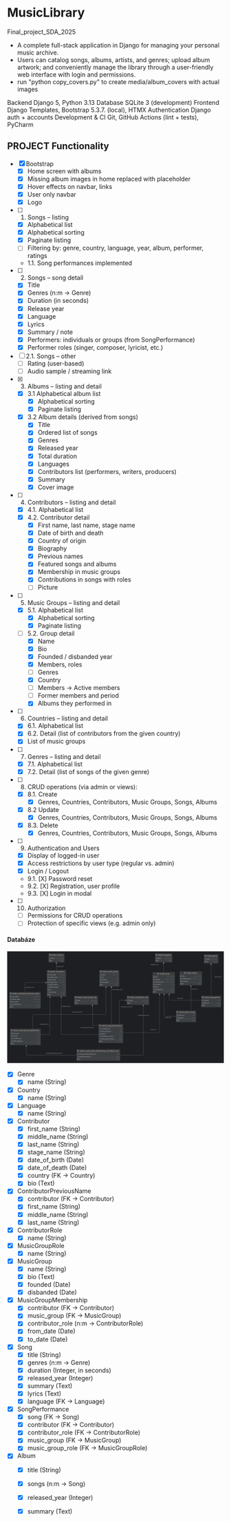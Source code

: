 # MusicLibrary 
Final_project_SDA_2025 

- A complete full-stack application in Django for managing your personal music archive. 
- Users can catalog songs, albums, artists, and genres; upload album artwork; 
  and conveniently manage the library through a user-friendly web interface with login 
  and permissions.
- run "python copy_covers.py" to create media/album_covers with actual images


Backend             Django 5, Python 3.13 
Database            SQLite 3 (development)
Frontend            Django Templates, Bootstrap 5.3.7. (local), HTMX
Authentication      Django auth + accounts 
Development & CI    Git, GitHub Actions (lint + tests), PyCharm

## PROJECT Functionality

- [X] Bootstrap
    - [X] Home screen with albums
    - [X] Missing album images in home replaced with placeholder
    - [X] Hover effects on navbar, links
    - [X] User only navbar
    - [X] Logo
- [ ] 1. Songs – listing
    - [x] Alphabetical list
    - [X] Alphabetical sorting
    - [X] Paginate listing
    - [ ] Filtering by: genre, country, language, year, album, performer, ratings
    - 1.1. Song performances implemented
- [ ] 2. Songs – song detail
    - [X] Title
    - [X] Genres (n:m -> Genre)
    - [X] Duration (in seconds)
    - [X] Release year
    - [X] Language
    - [X] Lyrics
    - [X] Summary / note
    - [X] Performers: individuals or groups (from SongPerformance)
    - [X] Performer roles (singer, composer, lyricist, etc.)
- [ ] 2.1. Songs – other
    - [ ] Rating (user-based)
    - [ ] Audio sample / streaming link
- [X] 3. Albums – listing and detail
    - [X] 3.1 Alphabetical album list
        - [X] Alphabetical sorting
        - [X] Paginate listing
    - [X] 3.2 Album details (derived from songs)
        - [X] Title
        - [X] Ordered list of songs
        - [X] Genres
        - [X] Released year
        - [X] Total duration
        - [X] Languages
        - [X] Contributors list (performers, writers, producers)
        - [X] Summary
        - [X] Cover image
- [ ] 4. Contributors – listing and detail
    - [x] 4.1. Alphabetical list
    - [x] 4.2. Contributor detail
        - [x] First name, last name, stage name
        - [x] Date of birth and death
        - [x] Country of origin
        - [x] Biography
        - [x] Previous names
        - [x] Featured songs and albums
        - [X] Membership in music groups
        - [X] Contributions in songs with roles
        - [ ] Picture 
- [ ] 5. Music Groups – listing and detail
    - [X] 5.1. Alphabetical list
        - [X] Alphabetical sorting
        - [X] Paginate listing
    - [ ] 5.2. Group detail
        - [X] Name
        - [X] Bio
        - [X] Founded / disbanded year
        - [X] Members, roles
        - [ ] Genres
        - [X] Country
        - [ ] Members -> Active members
        - [ ] Former members and period
        - [X] Albums they performed in
- [ ] 6. Countries – listing and detail
    - [x] 6.1. Alphabetical list
    - [x] 6.2. Detail (list of contributors from the given country)
    - [X] List of music groups
- [ ] 7. Genres – listing and detail
    - [x] 7.1. Alphabetical list
    - [x] 7.2. Detail (list of songs of the given genre)
- [ ] 8. CRUD operations (via admin or views): 
    - [X] 8.1. Create
        - [X] Genres, Countries, Contributors, Music Groups, Songs, Albums
    - [X] 8.2 Update
        - [X] Genres, Countries, Contributors, Music Groups, Songs, Albums
    - [X] 8.3. Delete
        - [X] Genres, Countries, Contributors, Music Groups, Songs, Albums
- [ ] 9. Authentication and Users
    - [X] Display of logged-in user
    - [X] Access restrictions by user type (regular vs. admin)
    - [X] Login / Logout
    - 9.1. [X] Password reset
    - 9.2. [X] Registration, user profile
    - 9.3. [X] Login in modal
- [ ] 10. Authorization
    - [ ] Permissions for CRUD operations
    - [ ] Protection of specific views (e.g. admin only)

#### Databáze
![ER diagram](./files/ER_diagram_v2.png)
- [x] Genre  
  - [x] name (String)
- [x] Country  
  - [x] name (String)
- [x] Language  
  - [x] name (String)
- [x] Contributor  
  - [x] first_name (String)  
  - [x] middle_name (String)  
  - [x] last_name (String)  
  - [x] stage_name (String)  
  - [x] date_of_birth (Date)  
  - [x] date_of_death (Date)  
  - [x] country (FK -> Country)  
  - [x] bio (Text)
- [x] ContributorPreviousName  
  - [x] contributor (FK -> Contributor)  
  - [x] first_name (String)  
  - [x] middle_name (String)  
  - [x] last_name (String)
- [x] ContributorRole  
  - [x] name (String)
- [x] MusicGroupRole  
  - [x] name (String)
- [x] MusicGroup  
  - [x] name (String)  
  - [x] bio (Text)  
  - [x] founded (Date)  
  - [x] disbanded (Date)
- [x] MusicGroupMembership  
  - [x] contributor (FK -> Contributor)  
  - [x] music_group (FK -> MusicGroup)  
  - [x] contributor_role (n:m -> ContributorRole)  
  - [x] from_date (Date)  
  - [x] to_date (Date)
- [x] Song  
  - [x] title (String)  
  - [x] genres (n:m -> Genre)  
  - [x] duration (Integer, in seconds)  
  - [x] released_year (Integer)  
  - [x] summary (Text)  
  - [x] lyrics (Text)  
  - [x] language (FK -> Language)
- [x] SongPerformance  
  - [x] song (FK -> Song)  
  - [x] contributor (FK -> Contributor)  
  - [x] contributor_role (FK -> ContributorRole)  
  - [x] music_group (FK -> MusicGroup) 
  - [x] music_group_role (FK -> MusicGroupRole)
- [x] Album  
  - [x] title (String)  
  - [x] songs (n:m -> Song)  
  - [x] released_year (Integer)  
  - [x] summary (Text)  


